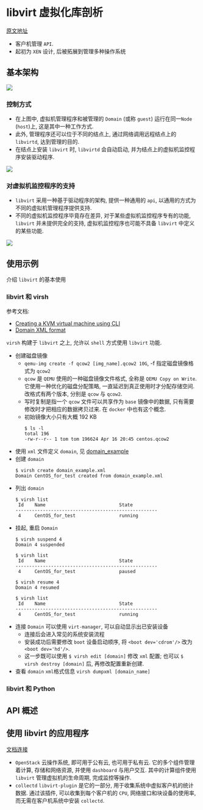 # libvirt 虚拟化库剖析
[原文地址](https://www.ibm.com/developerworks/cn/linux/l-libvirt/)

- 客户机管理 `API`.
- 起初为 `XEN` 设计,  后被拓展到管理多种操作系统

## 基本架构
![](https://www.ibm.com/developerworks/cn/linux/l-libvirt/figure1.gif)

### 控制方式
- 在上图中, 虚拟机管理程序和被管理的 `Domain` (或称 `guest`) 运行在同一`Node` (`host`)上, 这是其中一种工作方式.
- 此外, 管理程序还可以位于不同的结点上, 通过网络调用远程结点上的 `libvirtd`, 达到管理的目的.
- 在结点上安装 `libvirt` 时, `libvirtd` 会自动启动, 并为结点上的虚拟机监控程序安装驱动程序.

![](https://www.ibm.com/developerworks/cn/linux/l-libvirt/figure2.gif)

### 对虚拟机监控程序的支持
- `libvirt` 采用一种基于驱动程序的架构, 提供一种通用的 `api`, 以通用的方式为不同的虚拟机管理程序提供支持.
- 不同的虚拟机监控程序毕竟存在差异, 对于某些虚拟机监控程序专有的功能, `libvirt` 并未提供完全的支持, 虚拟机监控程序也可能不具备 `libvirt` 中定义的某些功能.

![](https://www.ibm.com/developerworks/cn/linux/l-libvirt/figure3.gif)

## 使用示例
介绍 `libvirt` 的基本使用
### libvirt 和 virsh
参考文档:
- [Creating a KVM virtual machine using CLI](https://www.rivy.org/2013/02/creating-a-kvm-virtual-machine/)
- [Domain XML format](https://libvirt.org/formatdomain.html)

`virsh` 构建于 `libvirt` 之上, 允许以 `shell` 方式使用 `libvirt` 功能.

- 创建磁盘镜像
  - `qemu-img create -f qcow2 [img_name].qcow2 10G`, -f 指定磁盘镜像格式为 `qcow2`
  - `qcow` 是 `QEMU` 使用的一种磁盘镜像文件格式, 全称是 `QEMU Copy on Write`. 它使用一种优化的磁盘分配策略, 一直延迟到真正使用时才分配存储空间. 改格式有两个版本, 分别是 `qcow` 与 `qcow2`.
  - 写时复制是指一个 `qcow` 文件可以共享作为 `base` 镜像中的数据, 只有需要修改时才把相应的数据拷贝过来. 在 `docker` 中也有这个概念.
  - 初始镜像大小只有大概 192 KB
    ```
    $ ls -l
    total 196
    -rw-r--r-- 1 tom tom 196624 Apr 16 20:45 centos.qcow2
    ```
- 使用 `xml` 文件定义 `domain`, 见 [domain_example](./domain_example.xml)
- 创建 `domain`
  ```
  $ virsh create domain_example.xml
  Domain CentOS_for_test created from domain_example.xml
  ```
- 列出 `domain`
  ```
  $ virsh list
   Id    Name                           State
  ----------------------------------------------------
   4     CentOS_for_test                running
  ```
- 挂起, 重启 `Domain`
  ```
  $ virsh suspend 4
  Domain 4 suspended

  $ virsh list
   Id    Name                           State
  ----------------------------------------------------
   4     CentOS_for_test                paused

  $ virsh resume 4
  Domain 4 resumed

  $ virsh list
   Id    Name                           State
  ----------------------------------------------------
   4     CentOS_for_test                running
  ```
- 连接 `Domain` 可以使用 `virt-manager`, 可以自动显示出已安装设备
  - 连接后会进入常见的系统安装流程
  - 安装成功后需要修改 `boot` 设备启动顺序, 将 `<boot dev='cdrom'/>` 改为 `<boot dev='hd'/>`.
  - 这一步既可以使用 `$ virsh edit [domain]` 修改 `xml` 配置; 也可以 `$ virsh destroy [domain]` 后, 再修改配置重新创建.
- 查看 `domain` `xml`格式信息  `virsh dumpxml [domain_name]`

### libvirt 和 Python

## API 概述

## 使用 libvirt 的应用程序
[文档连接](https://libvirt.org/apps.html)
- `OpenStack` 云操作系统, 即可用于公有云, 也可用于私有云. 它的多个组件管理着计算, 存储和网络资源, 并使用 `dashboard` 与用户交互. 其中的计算组件使用 `libvirt` 管理虚拟机的生命周期, 完成监控等操作.
- `collectd` `libvirt-plugin` 是它的一部分, 用于收集系统中虚拟客户机的统计数据. 通过该插件, 可以收集到每个客户机的 `CPU`, 网络接口和块设备的使用率, 而无需在客户机系统中安装 `collectd`.
